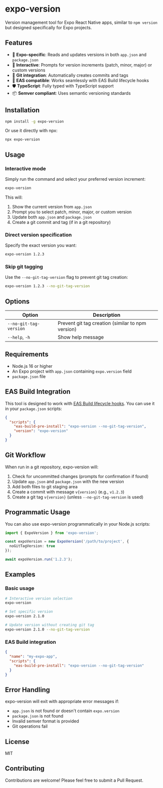# expo-version

Version management tool for Expo React Native apps, similar to `npm version` but designed specifically for Expo projects.

## Features

- 📱 **Expo-specific**: Reads and updates versions in both `app.json` and `package.json`
- 🎯 **Interactive**: Prompts for version increments (patch, minor, major) or custom versions
- 🔧 **Git integration**: Automatically creates commits and tags
- 🚀 **EAS compatible**: Works seamlessly with EAS Build lifecycle hooks
- 🛡️ **TypeScript**: Fully typed with TypeScript support
- 📦 **Semver compliant**: Uses semantic versioning standards

## Installation

```bash
npm install -g expo-version
```

Or use it directly with npx:

```bash
npx expo-version
```

## Usage

### Interactive mode

Simply run the command and select your preferred version increment:

```bash
expo-version
```

This will:
1. Show the current version from `app.json`
2. Prompt you to select patch, minor, major, or custom version
3. Update both `app.json` and `package.json`
4. Create a git commit and tag (if in a git repository)

### Direct version specification

Specify the exact version you want:

```bash
expo-version 1.2.3
```

### Skip git tagging

Use the `--no-git-tag-version` flag to prevent git tag creation:

```bash
expo-version 1.2.3 --no-git-tag-version
```

## Options

| Option | Description |
|--------|-------------|
| `--no-git-tag-version` | Prevent git tag creation (similar to npm version) |
| `--help`, `-h` | Show help message |

## Requirements

- Node.js 16 or higher
- An Expo project with `app.json` containing `expo.version` field
- `package.json` file

## EAS Build Integration

This tool is designed to work with [EAS Build lifecycle hooks](https://docs.expo.dev/build-reference/npm-hooks/). You can use it in your `package.json` scripts:

```json
{
  "scripts": {
    "eas-build-pre-install": "expo-version --no-git-tag-version",
    "version": "expo-version"
  }
}
```

## Git Workflow

When run in a git repository, expo-version will:

1. Check for uncommitted changes (prompts for confirmation if found)
2. Update `app.json` and `package.json` with the new version
3. Add both files to git staging area
4. Create a commit with message `v{version}` (e.g., `v1.2.3`)
5. Create a git tag `v{version}` (unless `--no-git-tag-version` is used)

## Programmatic Usage

You can also use expo-version programmatically in your Node.js scripts:

```typescript
import { ExpoVersion } from 'expo-version';

const expoVersion = new ExpoVersion('/path/to/project', {
  noGitTagVersion: true
});

await expoVersion.run('1.2.3');
```

## Examples

### Basic usage
```bash
# Interactive version selection
expo-version

# Set specific version
expo-version 2.1.0

# Update version without creating git tag
expo-version 2.1.0 --no-git-tag-version
```

### EAS Build integration
```json
{
  "name": "my-expo-app",
  "scripts": {
    "eas-build-pre-install": "expo-version --no-git-tag-version"
  }
}
```

## Error Handling

expo-version will exit with appropriate error messages if:

- `app.json` is not found or doesn't contain `expo.version`
- `package.json` is not found
- Invalid semver format is provided
- Git operations fail

## License

MIT

## Contributing

Contributions are welcome! Please feel free to submit a Pull Request. 